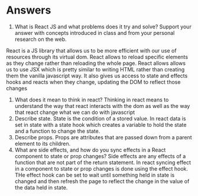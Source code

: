 # Answers

1. What is React JS and what problems does it try and solve? Support your answer with concepts introduced in class and from your personal research on the web.

React is a JS library that allows us to be more efficient with our use of resources through its virtual dom. React allows to reload specific elements as they change rather than reloading the whole page. React allows allows us to use JSX which is pretty similar to writing HTML rather than creating them the vanilla javascript way. It also gives us access to state and effects hooks and reacts when they change, updating the DOM to reflect those changes

1. What does it mean to think in react?
Thinking in react means to understand the way that react interacts with the dom as well as the way that react change what we can do with javascript
1. Describe state.
State is the condition of a stored value. In react data is set in state with a state hook which creates a variable to hold the state and a function to change the state. 
1. Describe props.
Props are attributes that are passed down from a parent element to its children.
1. What are side effects, and how do you sync effects in a React component to state or prop changes?
Side effects are any effects of a function that are not part of the return statement. In react syncing effect in a component to state or prop changes is done using the effect hook. THe effect hook can be set to wait until something held in state is changed and then refresh the page to reflect the change in the value of the data held in state.